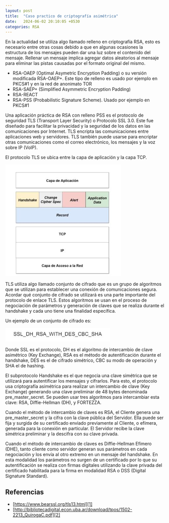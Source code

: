 ```yaml
---
layout: post
title:  "Caso practico de criptografía asimétrica"
date:   2024-06-02 20:10:05 +0530
categories: RSA
---
```

En la actualidad se utiliza algo llamado relleno en criptografía RSA, esto es necesario entre otras cosas debido a que en algunas ocasiones la estructura de los mensajes pueden dar una luz sobre el contenido del mensaje. Rellenar un mensaje implica agregar datos aleatorios al mensaje para eliminar las pistas causadas por el formato original del mismo.

- RSA-OAEP (Optimal Asymetric Encryption Padding) o su versión modificada RSA-OAEP+. Este tipo de relleno es usado por ejemplo en PKCS#1 y en la red de anonimato TOR
- RSA-SAEP+ (Simplified Asymmetric Encryption Padding)
- RSA-REACT
- RSA-PSS (Probabilistic Signature Scheme). Usado por ejemplo en PKCS#1

Una aplicación práctica de RSA con relleno PSS es el protocolo de seguridad TLS (Transport Layer Security) o Protocolo SSL 3.0. Este fue diseñado para facilitar la privacidad y la seguridad de los datos en las comunicaciones por Internet. TLS encripta las comunicaciones entre aplicaciones web y servidores. TLS también puede usarse para encriptar otras comunicaciones como el correo electrónico, los mensajes y la voz sobre IP (VoIP).

El protocolo TLS se ubica entre la capa de aplicación y la capa TCP.


![Imagen1](/assets/protocoloTLS.JPG)

TLS utiliza algo llamado conjunto de cifrado que es un grupo de algoritmos que se utilizan para establecer una conexión de comunicaciones segura. Acordar qué conjunto de cifrado se utilizará es una parte importante del protocolo de enlace TLS. Estos algoritmos se usan en el proceso de negociación de parámetros y generación de claves que se realiza durante el handshake y cada uno tiene una finalidad específica.

Un ejemplo de un conjunto de cifrado es:

![Imagen2](/assets/Conjuntodecifrado.JPG)

Donde SSL es el protocolo, DH es el algoritmo de intercambio de clave asimétrico (Key Exchange), RSA es el método de autentificación durante el handshake, DES es el de cifrado simétrico, CBC su modo de operación y SHA el de hashing.

El subprotocolo Handshake es el que negocia una clave simétrica que se utilizará para autentificar los mensajes y cifrarlos. Para esto, el protocolo usa criptografía asimétrica para realizar un intercambio de clave (Key Exchange) generando una clave preliminar de 48 bytes denominada pre_master_secret. Se pueden usar tres algoritmos para intercambiar esta clave: RSA, Diffie-Hellman (DH), y FORTEZZA. 

Cuando el método de intercambio de claves es RSA, el Cliente genera una pre_master_secret y la cifra con la clave pública del Servidor. Ella puede ser fija y surgida de su certificado enviado previamente al Cliente, o efímera, generada para la conexión en particular. El Servidor recibe la clave simétrica preliminar y la descifra con su clave privada. 

Cuando el método de intercambio de claves es Diffie-Hellman Efímero (DHE), tanto cliente como servidor generan sus parámetros en cada negociación y los envía al otro extremo en un mensaje del handshake. En esta modalidad los parámetros no surgen de un certificado por lo que su autentificación se realiza con firmas digitales utilizando la clave privada del certificado habilitada para la firma en modalidad RSA o DSS (Digital Signature Standard).


## Referencias

- [https://www.bearssl.org/tls13.html][1]
- [http://bibliotecadigital.econ.uba.ar/download/tpos/1502-2213_QuirogaC.pdf][2]

[1]: https://www.bearssl.org/tls13.html
[2]: http://bibliotecadigital.econ.uba.ar/download/tpos/1502-2213_QuirogaC.pdf

